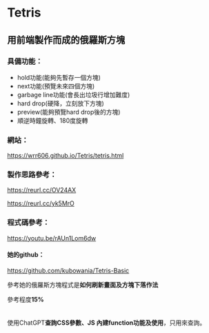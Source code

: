 # Tetris
## 用前端製作而成的俄羅斯方塊
### 具備功能：
- hold功能(能夠先暫存一個方塊)
- next功能(預覽未來四個方塊)
- garbage line功能(會長出垃圾行增加難度)
- hard drop(硬降，立刻放下方塊)
- preview(能夠預覽hard drop後的方塊)
- 順逆時鐘旋轉、180度旋轉

### 網站：
https://wrr606.github.io/Tetris/tetris.html

### 製作思路參考：

https://reurl.cc/OV24AX

https://reurl.cc/yk5MrO

### 程式碼參考：

https://youtu.be/rAUn1Lom6dw

#### 她的github：

https://github.com/kubowania/Tetris-Basic

參考她的俄羅斯方塊程式是**如何刷新畫面及方塊下落作法**

參考程度**15%**
<br><br><br>
使用ChatGPT**查詢CSS參數、JS 內建function功能及使用**，只用來查詢。